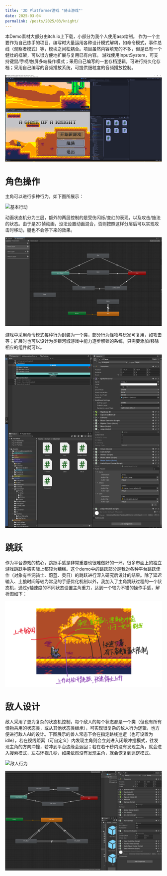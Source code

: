 ```yaml
---
title: '2D Platformer游戏 "骑士游戏"'
date: 2025-03-04
permalink: /posts/2025/03/knight/
---
```


本Demo素材大部分由itch.io上下载，小部分为我个人使用asp绘制。
作为一个主要作为自己练手的项目，编写时大量运用各种设计模式解耦，如命令模式，事件总线（观察者模式）等，模块之间松耦合。项目虽然内容填充的不多，但是已有一个健壮的框架，可以很方便地扩展与复用已有内容。
游戏使用InputSystem，可支持键鼠/手柄/触屏多端操作模式；采用自己编写的一套存档逻辑，可进行持久化存档；采用自己编写的音频播放系统，可提供细粒度的音频播放控制。

![菜单页](/images/knight/菜单页.png "菜单页")

角色操作
======
主角可以进行多种行为，如下图所展示：

![基本行动](/images/knight/基本行动.gif "基本行动")

动画状态机分为三层，额外的两层控制的是受伤闪烁/变红的表现，以及攻击/施法的状态。由于是2D帧动画，没法设置动画混合，否则按照这样分层后可以实现攻击时移动，腿也不会停下来的效果。

![主角动画状态机](/images/knight/主角动画状态机.png "主角动画状态机")

游戏中采用命令模式每种行为封装为一个类，部分行为怪物与玩家可复用，如攻击等；扩展时也可以设计为类银河城游戏中能力逐步解锁的系统，只需要添加/移除相应的组件就可以。

![主角Inspector](/images/knight/主角Inspector.png "主角Inspector")

跳跃
======
作为平台游戏的核心，跳跃手感是非常重要也很难做好的一环，很多市面上的独立游戏跳跃手感实际上都较为糟糕。这个demo中的跳跃部分是我对各种平台跳跃佳作（对象有空洞骑士、蔚蓝、奥日）的跳跃进行深入研究后设计的结果。除了延迟输入、土狼时间等较为常见的手感优化机制以外，我加入了主角跳跃过程的一个状态机，通过y轴速度的不同状态设置主角重力，达到一个较为不错的操作手感，解析图如下：

![跳跃解析](/images/knight/跳跃解析.png "跳跃解析")


敌人设计
======
敌人采用了更为复杂的状态机控制，每个敌人的每个状态都是一个类（但也有所有怪物共用的状态类，或从其他状态类继承），可实现很复杂的敌人行为逻辑，也方便进行敌人AI的设计。下图展示的兽人常态下会在指定路线巡逻（也可设置为idle），若在视线距离（可自定义）内发现主角则会立刻进入闭眼冲撞模式，往发现主角的方向冲撞，若冲到平台边缘会返回；若在若干秒内没有发现主角，就会进入搜索模式，左右环视几秒，如果依然没有发现主角，就会恢复到巡逻模式。

![敌人行为](/images/knight/敌人行为.gif "敌人行为")

![敌人动画状态机](/images/knight/敌人动画状态机.png "敌人动画状态机")
